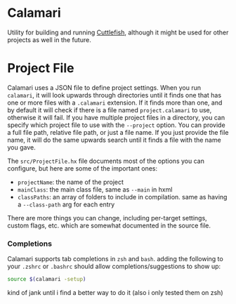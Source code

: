 # Calamari
Utility for building and running [Cuttlefish](https://github.com/LeotomasMC/Cuttlefish), although it might be used for other projects as well in the future.

# Project File

Calamari uses a JSON file to define project settings. When you run `calamari`, it will look upwards through directories until it finds one that has one or more files with a `.calamari` extension. If it finds more than one, and by default it will check if there is a file named `project.calamari` to use, otherwise it will fail. If you have multiple project files in a directory, you can specify which project file to use with the `--project` option. You can provide a full file path, relative file path, or just a file name. If you just provide the file name, it will do the same upwards search until it finds a file with the name you gave.

The `src/ProjectFile.hx` file documents most of the options you can configure, but here are some of the important ones:
<!-- i should document this better -->
- `projectName`: the name of the project
- `mainClass`: the main class file, same as `--main` in hxml
- `classPaths`: an array of folders to include in compilation. same as having a `--class-path` arg for each entry

There are more things you can change, including per-target settings, custom flags, etc. which are somewhat documented in the source file. 

### Completions

Calamari supports tab completions in `zsh` and `bash`. adding the following to your `.zshrc` or `.bashrc` should allow completions/suggestions to show up:
```sh
source $(calamari -setup)
```
kind of jank until i find a better way to do it (also i only tested them on zsh)
